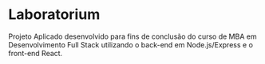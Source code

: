 # Laboratorium

Projeto Aplicado desenvolvido para fins de conclusão do curso de MBA em Desenvolvimento Full Stack utilizando o back-end em Node.js/Express e o front-end React.
